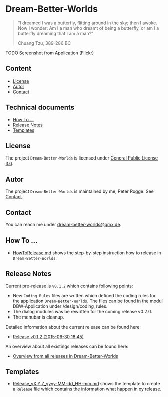 Dream-Better-Worlds
===

> “I dreamed I was a butterfly, flitting around in the sky; then I awoke. Now I 
> wonder: Am I a man who dreamt of being a butterfly, or am I a butterfly dreaming 
> that I am a man?”
> 
> Chuang Tzu, 389-286 BC


TODO Screenshot from Application (Flickr)



Content
---
* [License](#License)
* [Autor](#Autor)
* [Contact](#Contact)


Technical documents
---
* [How To ...](#HowTo)
* [Release Notes](#ReleaseNotes)
* [Templates](#Templates)



[//]: # (Content)
License<a name="License" />
---

The project `Dream-Better-Worlds` is licensed under [General Public License 3.0].



Autor<a name="Autor" />
---

The project `Dream-Better-Worlds` is maintained by me, Peter Rogge. See [Contact](#Contact).



Contact<a name="Contact" />
---

You can reach me under <dream-better-worlds@gmx.de>.



[//]: # (Technical documents)
How To ...<a name="HowTo" />
---

* [HowToRelease.md] shows the step-by-step instruction how to release in 
  `Dream-Better-Worlds`.


Release Notes<a name="ReleaseNotes" />
---

Current pre-release is `v0.1.2` which contains following points:
* New `Coding Rules` files are written which defined the coding rules for 
      the application `Dream-Better-Worlds`. The files can be found in the modul 
      DBW-Application under /design/coding_rules.
* The dialog modules was be rewritten for the coming release v0.2.0.
* The menubar is cleanup.

Detailed information about the current release can be found here:
* [Release v0.1.2 (2015-06-30 18:45)]

An overview about all existings releases can be found here:
* [Overview from all releases in Dream-Better-Worlds]



Templates<a name="Templates" />
---

* [Release_vX.Y.Z_yyyy-MM-dd_HH-mm.md] shows the template to create a `Release` 
  file which contains the information what happen in xy release.



[//]: # (Links)
[General Public License 3.0]:http://www.gnu.org/licenses/gpl-3.0.en.html
[HowToRelease.md]:DBW-Application/documents/release/HowToRelease.md
[Overview from all releases in Dream-Better-Worlds]:https://github.com/Naoghuman/Dream-Better-Worlds/releases
[Release v0.1.2 (2015-06-30 18:45)]:https://github.com/Naoghuman/Dream-Better-Worlds/releases/tag/v0.1.2
[Release_vX.Y.Z_yyyy-MM-dd_HH-mm.md]:DBW-Application/documents/release/Release_vX.Y.Z_yyyy-MM-dd_HH-mm.md
